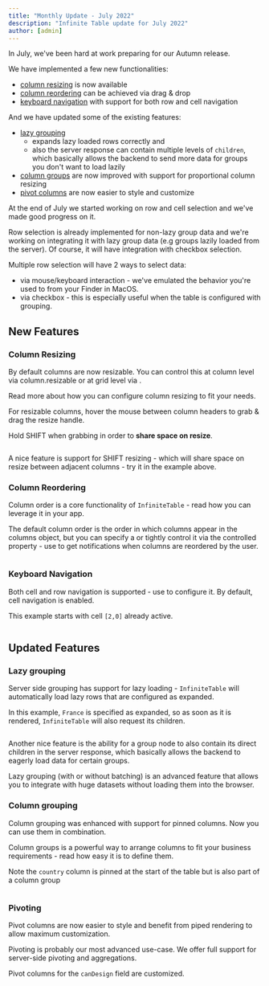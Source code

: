 ```yaml
---
title: "Monthly Update - July 2022"
description: "Infinite Table update for July 2022"
author: [admin]
---
```

In July, we've been hard at work preparing for our Autumn release.

We have implemented a few new functionalities:

 * [column resizing](#column-resizing) is now available
 * [column reordering](#column-reordering) can be achieved via drag & drop
 * [keyboard navigation](#keyboard-navigation) with support for both row and cell navigation

And we have updated some of the existing features:

 * [lazy grouping](#lazy-grouping) 
    - expands lazy loaded rows correctly and 
    - also the server response can contain multiple levels of `children`, which basically allows the backend to send more data for groups you don't want to load lazily
 * [column groups](#column-grouping) are now improved with support for proportional column resizing
 * [pivot columns](#pivoting) are now easier to style and customize

<Note title="Coming soon">

At the end of July we started working on row and cell selection and we've made good progress on it.

Row selection is already implemented for non-lazy group data and we're working on integrating it with lazy group data (e.g groups lazily loaded from the server). Of course, it will have integration with checkbox selection.

Multiple row selection will have 2 ways to select data:
 - via mouse/keyboard interaction - we've emulated the behavior you're used to from your Finder in MacOS.
 - via checkbox - this is especially useful when the table is configured with grouping.

</Note>

## New Features

### Column Resizing

By default columns are now resizable. You can control this at column level via <PropLink name="columns.resizable">column.resizable</PropLink> or at grid level via <PropLink name="resizableColumns" />.

<YouWillLearnCard inline title="Find out more on column resizing" path="/docs/latest/learn/columns/fixed-and-flexible-size">

Read more about how you can configure column resizing to fit your needs.

</YouWillLearnCard>


<Sandpack title="Resizable columns example">

<Description>
For resizable columns, hover the mouse between column headers to grab & drag the resize handle.

Hold SHIFT when grabbing in order to **share space on resize**.
</Description>

```ts file=blog-resizableColumns-example.page.tsx
```
</Sandpack>

A nice feature is support for SHIFT resizing - which will share space on resize between adjacent columns - try it in the example above.


### Column Reordering

<YouWillLearnCard inline title="Read more on column order" path="/docs/latest/learn/columns/column-order">

Column order is a core functionality of `InfiniteTable` - read how you can leverage it in your app.

</YouWillLearnCard>

The default column order is the order in which columns appear in the columns object, but you can specify a <PropLink name="defaultColumnOrder" /> or tightly control it via the controlled property <PropLink name="columnOrder" /> - use <PropLink name="onColumnOrderChange" /> to get notifications when columns are reordered by the user.

<Sandpack title="Column order">

```ts file=blog-columnOrder-advanced-example.page.tsx
```

</Sandpack>

### Keyboard Navigation

Both cell and row navigation is supported - use <PropLink name="keyboardNavigation" /> to configure it. By default, cell navigation is enabled.


<Sandpack title="Keyboard navigation" >

<Description>

This example starts with cell `[2,0]` already active.

</Description>

```ts file=blog-keyboard-navigating-cells-uncontrolled-example.page.tsx
```

</Sandpack>


## Updated Features

### Lazy grouping

Server side grouping has support for lazy loading - `InfiniteTable` will automatically load lazy rows that are configured as expanded.

<Sandpack title="Lazy loaded rows are properly expanded">

<Description>

In this example, `France` is specified as expanded, so as soon as it is rendered, `InfiniteTable` will also request its children.

</Description>

```ts file=lazy-grouping-with-expanded-rows.page.tsx
```

</Sandpack>

Another nice feature is the ability for a group node to also contain its direct children in the server response, which basically allows the backend to eagerly load data for certain groups.


<YouWillLearnCard inline title="More on lazy grouping" path="/docs/latest/learn/grouping-and-pivoting/grouping-rows#server-side-grouping-with-lazy-loading">

Lazy grouping (with or without batching) is an advanced feature that allows you to integrate with huge datasets without loading them into the browser.

</YouWillLearnCard>

### Column grouping

Column grouping was enhanced with support for pinned columns. Now you can use them in combination.


<YouWillLearnCard inline title="More on column groups" path="/docs/latest/learn/columns/column-grouping">

Column groups is a powerful way to arrange columns to fit your business requirements - read how easy it is to define them.

</YouWillLearnCard>

<Sandpack title="Column groups with pinning">

<Description>

Note the `country` column is pinned at the start of the table but is also part of a column group

</Description>

```ts file=blog-column-groups-with-pinning-example.page.tsx
```

</Sandpack>


### Pivoting

Pivot columns are now easier to style and benefit from piped rendering to allow maximum customization.

<YouWillLearnCard inline title="Pivoting docs" path="/docs/latest/learn/grouping-and-pivoting/pivoting/overview">

Pivoting is probably our most advanced use-case. We offer full support for server-side pivoting and aggregations.

</YouWillLearnCard>

<Sandpack title="Customized pivot columns">

<Description>

Pivot columns for the `canDesign` field are customized.

</Description>

```ts file=blog-pivot-custom-rendering-example.page.tsx
```

</Sandpack>
